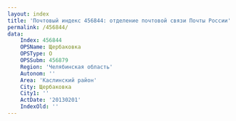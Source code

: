 ```yaml
---
layout: index
title: 'Почтовый индекс 456844: отделение почтовой связи Почты России'
permalink: /456844/
data:
    Index: 456844
    OPSName: Щербаковка
    OPSType: О
    OPSSubm: 456879
    Region: 'Челябинская область'
    Autonom: ''
    Area: 'Каслинский район'
    City: Щербаковка
    City1: ''
    ActDate: '20130201'
    IndexOld: ''
---
```

